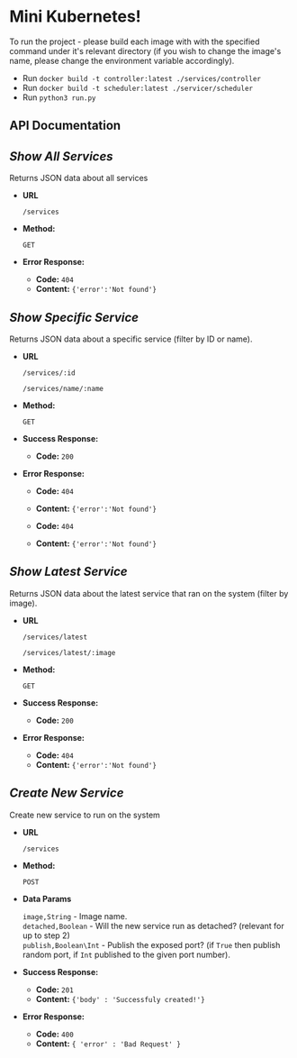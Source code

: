 # Mini Kubernetes!

To run the project - please build each image with with the specified command under it's relevant directory (if you wish to change the image's name, please change the environment variable accordingly). </br>
* Run `docker build -t controller:latest ./services/controller` </br>
* Run `docker build -t scheduler:latest ./servicer/scheduler` </br>
* Run `python3 run.py` </br>

## API Documentation
*Show All Services*
----
  Returns JSON data about all services 

* **URL**

  `/services`

* **Method:**

  `GET`

* **Error Response:**

  * **Code:** `404` <br />
  * **Content:** `{'error':'Not found'}`
    
*Show Specific Service*
----
  Returns JSON data about a specific service (filter by ID or name).

* **URL**

  `/services/:id`
  
  
  `/services/name/:name`

* **Method:**

  `GET`
  
* **Success Response:**

  * **Code:** `200` <br />
  
* **Error Response:**
  * **Code:** `404` <br />
  * **Content:** `{'error':'Not found'}`
    
  * **Code:** `404` <br />
  * **Content:** `{'error':'Not found'}`


*Show Latest Service*
-----    
  Returns JSON data about the latest service that ran on the system (filter by image).

* **URL**

  `/services/latest`
  
  
  `/services/latest/:image`

* **Method:**

  `GET`
  
* **Success Response:**

  * **Code:** `200` <br />
 
* **Error Response:**
  * **Code:** `404` <br />
  * **Content:** `{'error':'Not found'}`
    
 *Create New Service*
 ----
 
   Create new service to run on the system

* **URL**

  `/services`
  
* **Method:**

  `POST`
  
* **Data Params**

  `image,String` - Image name. </br>
  `detached,Boolean` - Will the new service run as detached? (relevant for up to step 2) </br>
  `publish,Boolean\Int` - Publish the exposed port? (if `True` then publish random port, if `Int` published to the given port number). </br>
  
* **Success Response:**

  * **Code:** `201` <br />
  * **Content:** `{'body' : 'Successfuly created!'}`
 
* **Error Response:**
  * **Code:** `400` <br />
  * **Content:** `{ 'error' : 'Bad Request' }`

